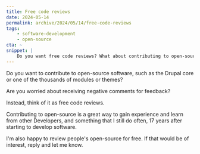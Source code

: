 ```yaml
---
title: Free code reviews
date: 2024-05-14
permalink: archive/2024/05/14/free-code-reviews
tags:
    - software-development
    - open-source
cta: ~
snippet: |
    Do you want free code reviews? What about contributing to open-source?
---
```


Do you want to contribute to open-source software, such as the Drupal core or one of the thousands of modules or themes?

Are you worried about receiving negative comments for feedback?

Instead, think of it as free code reviews.

Contributing to open-source is a great way to gain experience and learn from other Developers, and something that I still do often, 17 years after starting to develop software.

I'm also happy to review people's open-source for free. If that would be of interest, reply and let me know.
